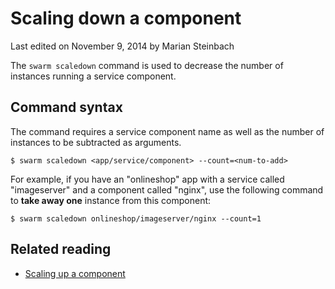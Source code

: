 # Scaling down a component

<p class="lastmod">Last edited on November 9, 2014 by Marian Steinbach</p>

The `swarm scaledown` command is used to decrease the number of instances running a service component.

## Command syntax

The command requires a service component name as well as the number of instances to be subtracted as arguments.

    $ swarm scaledown <app/service/component> --count=<num-to-add>

For example, if you have an "onlineshop" app with a service called "imageserver" and a component called "nginx", use the following command to __take away one__ instance from this component:

    $ swarm scaledown onlineshop/imageserver/nginx --count=1

## Related reading

 * [Scaling up a component](../scaleup/)
